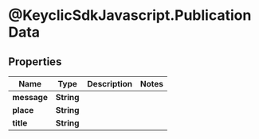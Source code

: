 # @KeyclicSdkJavascript.PublicationData

## Properties
Name | Type | Description | Notes
------------ | ------------- | ------------- | -------------
**message** | **String** |  | 
**place** | **String** |  | 
**title** | **String** |  | 


